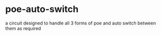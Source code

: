 # poe-auto-switch
a circuit designed to handle all 3 forms of poe and auto switch between them as required
